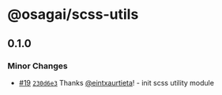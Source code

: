 # @osagai/scss-utils

## 0.1.0
### Minor Changes



- [#19](https://github.com/gizaki/osagai/pull/19) [`230d6e3`](https://github.com/gizaki/osagai/commit/230d6e3d42f1b97150b31ca213f9d1a79b2690cd) Thanks [@eintxaurtieta](https://github.com/eintxaurtieta)! - init scss utility module
